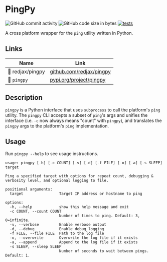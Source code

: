 # PingPy

![GitHub commit activity](https://img.shields.io/github/commit-activity/y/redjax/pingpy?style=flat)
![GitHub code size in bytes](https://img.shields.io/github/languages/code-size/redjax/pingpy?style=flat)
[![tests](https://github.com/redjax/pingpy/actions/workflows/tests.yml/badge.svg)](https://github.com/redjax/pingpy/actions/workflows/tests.yml)

A cross platform wrapper for the `ping` utility written in Python.

## Links

| Name | Link |
| ---- | ---- |
| 📝 redjax/pingpy | [github.com/redjax/pingpy](https://github.com/redjax/pingpy)
| 🐍 `pingpy` | [pypi.org/project/pingpy](https://pypi.org/project/pingpy) |

## Description

`pingpy` is a Python interface that uses `subprocess` to call the platform's `ping` utility. The `pingpy` CLI accepts a subset of `ping`'s args and unifies the interface (i.e. `-c` now always means "count" with `pingpy`), and translates the `pingpy` args to the platform's `ping` implementation.

## Usage

Run `pingpy --help` to see usage instructions.

```shell title="pingpy usage" linenums="1"
usage: pingpy [-h] [-c COUNT] [-v] [-d] [-f FILE] [-o] [-a] [-s SLEEP] target

Ping a specified target with options for repeat count, debugging & verbosity level, and optional logging to file.

positional arguments:
  target                Target IP address or hostname to ping

options:
  -h, --help            show this help message and exit
  -c COUNT, --count COUNT
                        Number of times to ping. Default: 3, 0=infinite.
  -v, --verbose         Enable verbose output
  -d, --debug           Enable debug logging
  -f FILE, --file FILE  Path to the log file
  -o, --overwrite       Overwrite the log file if it exists
  -a, --append          Append to the log file if it exists
  -s SLEEP, --sleep SLEEP
                        Number of seconds to wait between pings. Default: 1.
```
